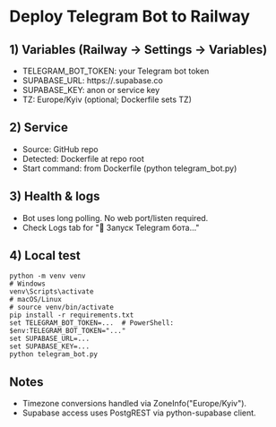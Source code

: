 # Deploy Telegram Bot to Railway

## 1) Variables (Railway → Settings → Variables)
- TELEGRAM_BOT_TOKEN: your Telegram bot token
- SUPABASE_URL: https://<project>.supabase.co
- SUPABASE_KEY: anon or service key
- TZ: Europe/Kyiv (optional; Dockerfile sets TZ)

## 2) Service
- Source: GitHub repo
- Detected: Dockerfile at repo root
- Start command: from Dockerfile (python telegram_bot.py)

## 3) Health & logs
- Bot uses long polling. No web port/listen required.
- Check Logs tab for "🚀 Запуск Telegram бота..."

## 4) Local test
```
python -m venv venv
# Windows
venv\Scripts\activate
# macOS/Linux
# source venv/bin/activate
pip install -r requirements.txt
set TELEGRAM_BOT_TOKEN=...  # PowerShell: $env:TELEGRAM_BOT_TOKEN="..."
set SUPABASE_URL=...
set SUPABASE_KEY=...
python telegram_bot.py
```

## Notes
- Timezone conversions handled via ZoneInfo("Europe/Kyiv").
- Supabase access uses PostgREST via python-supabase client.
